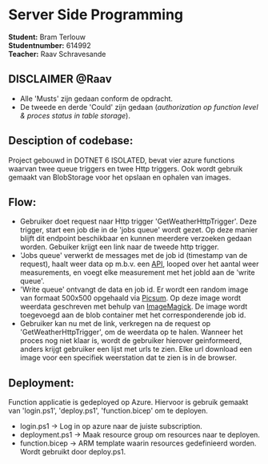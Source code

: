 # Server Side Programming

**Student:**        Bram Terlouw    <br/>
**Studentnumber:**  614992          <br/>
**Teacher:**        Raav Schravesande

## DISCLAIMER @Raav
- Alle 'Musts' zijn gedaan conform de opdracht.
- De tweede en derde 'Could' zijn gedaan (_authorization op function level & proces status in table storage_).

## Desciption of codebase:
Project gebouwd in DOTNET 6 ISOLATED, bevat vier azure functions waarvan twee queue triggers en twee Http triggers. Ook wordt gebruik gemaakt van BlobStorage voor het opslaan en ophalen van images.

## Flow:
- Gebruiker doet request naar Http trigger 'GetWeatherHttpTrigger'. Deze trigger, start een job die in de 'jobs queue' wordt gezet. Op deze manier blijft dit endpoint beschikbaar en kunnen meerdere verzoeken gedaan worden. Gebuiker krijgt een link naar de tweede http trigger.
- 'Jobs queue' verwerkt de messages met de job id (timestamp van de request), haalt weer data op m.b.v. een [API](https://data.buienradar.nl/2.0/feed/json), looped over het aantal weer measurements, en voegt elke measurement met het jobId aan de 'write queue'.
- 'Write queue' ontvangt de data en job id. Er wordt een random image van formaat 500x500 opgehaald via [Picsum](https://picsum.photos/500). Op deze image wordt weerdata geschreven met behulp van [ImageMagick](https://imagemagick.org/index.php). De image wordt toegevoegd aan de blob container met het corresponderende job id.
- Gebruiker kan nu met de link, verkregen na de request op 'GetWeatherHttpTrigger', om de weerdata op te halen. Wanneer het proces nog niet klaar is, wordt de gebruiker hierover geinformeerd, anders krijgt gebruiker een lijst met urls te zien. Elke url download een image voor een specifiek weerstation dat te zien is in de browser.

## Deployment:
Function applicatie is gedeployed op Azure. Hiervoor is gebruik gemaakt van 'login.ps1', 'deploy.ps1', 'function.bicep' om te deployen.
- login.ps1 -> Log in op azure naar de juiste subscription.
- deployment.ps1 -> Maak resource group om resources naar te deployen.
- function.bicep -> ARM template waarin resources gedefinieerd worden. Wordt gebruikt door deploy.ps1.
